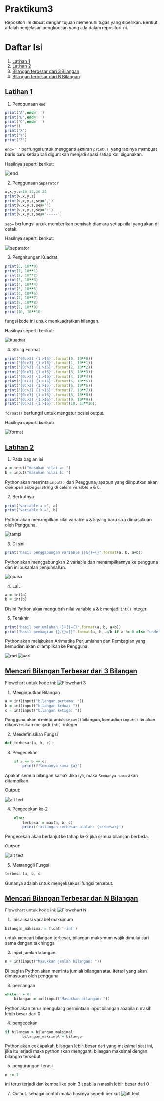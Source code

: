 # Praktikum3
Repositori ini dibuat dengan tujuan memenuhi tugas yang diberikan.
Berikut adalah penjelasan pengkodean yang ada dalam repositori ini.

# Daftar Isi

1. [Latihan 1](#L1)
2. [Latihan 2](#L2)
3. [Bilangan terbesar dari 3 Bilangan](#B3B)
4. [Bilangan terbesar dari N Bilangan](#BNB)

## [Latihan 1](<program/Latihan 1.py>) <a name="L1"></a>

1. Penggunaan ```end```
```ruby
print('A',end=' ')
print('B',end=' ')
print('C',end=' ')
print()
print('X')
print('Y')
print('Z')
```
```end=' '``` berfungsi untuk mengganti akhiran ```print()```, yang tadinya membuat baris baru setiap kali digunakan menjadi spasi setiap kali digunakan.

Hasilnya seperti berikut:

![end](<gambar/end.png>)

2. Penggunaan ```Separator```
```ruby
w,x,y,z=10,15,20,25
print(w,x,y,z)
print(w,x,y,z,sep=',')
print(w,x,y,z,sep='')
print(w,x,y,z,sep=':')
print(w,x,y,z,sep='-----')
```
```sep=``` berfungsi untuk memberikan pemisah diantara setiap nilai yang akan di cetak.

Hasilnya seperti berikut:

![separator](gambar/separator.png)

3. Penghitungan Kuadrat
```ruby
print(0, 10**0)
print(1, 10**1)
print(2, 10**2)
print(3, 10**3)
print(4, 10**4)
print(5, 10**5)
print(6, 10**6)
print(7, 10**7)
print(8, 10**8)
print(9, 10**9)
print(10, 10**10)
```
fungsi kode ini untuk menkuadratkan bilangan.

Hasilnya seperti berikut:

![kuadrat](gambar/kuadrat.png)

4. String Format
```ruby
print('{0:>3} {1:>16}'.format(0, 10**0))
print('{0:>3} {1:>16}'.format(1, 10**1))
print('{0:>3} {1:>16}'.format(2, 10**2))
print('{0:>3} {1:>16}'.format(3, 10**3))
print('{0:>3} {1:>16}'.format(4, 10**4))
print('{0:>3} {1:>16}'.format(5, 10**5))
print('{0:>3} {1:>16}'.format(6, 10**6))
print('{0:>3} {1:>16}'.format(7, 10**7))
print('{0:>3} {1:>16}'.format(8, 10**8))
print('{0:>3} {1:>16}'.format(9, 10**9))
print('{0:>3} {1:>16}'.format(10, 10**10))
```
```format()``` berfungsi untuk mengatur posisi output.

Hasilnya seperti berikut:

![format](<gambar/kan.png>)

## [Latihan 2](<program/Latihan 2.py>) <a name="L2"></a>

1. Pada bagian ini
```ruby
a = input("masukan nilai a: ") 
b = input("masukan nilai b: ") 
```
Python akan meminta ```input()``` dari Pengguna, apapun yang diinputkan akan disimpan sebagai string di dalam variable ```a``` & ```b```.

2. Berikutnya
```ruby
print("variable a =", a)
print("variable b =", b)
```
Python akan menampilkan nilai variable ```a``` & ```b``` yang baru saja dimasukuan oleh Pengguna.

![tampi](<gambar/in2.png>)

3. Di sini
```ruby
print("hasil penggabungan variable {}&{}={}".format(a, b, a+b)) 
```
Python akan menggabungkan 2 variable dan menampilkannya ke pengguna dan ini bukanlah penjumlahan.

![quaso](gambar/ot21.png)

4. Lalu 
```ruby
a = int(a)
b = int(b)
```
Disini Python akan mengubah nilai variable ```a``` & ```b``` menjadi ```int()``` integer.

5. Terakhir
```ruby
print("hasil penjumlahan {}+{}={}".format(a, b, a+b))
print("hasil pembagian {}/{}={}".format(a, b, a/b if a != 0 else "undefined"))
```
Python akan melakukan Aritmatika Penjumlahan dan Pembagian yang kemudian akan ditampilkan ke Pengguna.

![rari](gambar/ot22.png)
![uari](gambar/ot23.png)
## [Mencari Bilangan Terbesar dari 3 Bilangan](<program/Bilangan terbesar dari 3 bilangan.py>) <a name="B3B"></a>

Flowchart untuk Kode ini:
![Flowchart 3](gambar/bilA.png)

1. Menginputkan Bilangan 
```ruby
a = int(input("bilangan pertama: "))
b = int(input("bilangan kedua: "))
c = int(input("bilangan ketiga: "))
```
Pengguna akan diminta untuk ```input()``` bilangan, kemudian ```input()``` itu akan dikonversikan menjadi ```int()``` integer.

2. Mendefinisikan Fungsi
```ruby
def terbesar(a, b, c):
```

3. Pengecekan
```ruby
    if a == b == c:
        print(f"Semuanya sama {a}")
```
Apakah semua bilangan sama? Jika iya, maka ``` Semuanya sama ``` akan ditampilkan. 

Output:

![alt text](gambar/io32.png)

4. Pengecekan ke-2
```ruby
    else:
        terbesar = max(a, b, c)
        print(f"bilangan terbesar adalah: {terbesar}")
```
Pengecekan akan berlanjut ke tahap ke-2 jika semua bilangan berbeda.

Output:

![alt text](gambar/io3.png)

5. Memanggil Fungsi
```ruby
terbesar(a, b, c) 
```
Gunanya adalah untuk mengeksekusi fungsi tersebut.

## [Mencari Bilangan Terbesar dari N Bilangan](<program/Bilangan terbesar dari N bilangan.py>) <a name="BNB"></a>

Flowchart untuk Kode ini:
![Flowchart N](gambar/bilN.png)

1. Inisialisasi variabel maksimum
```ruby
bilangan_maksimal = float('-inf')
```
 untuk mencari bilangan terbesar, bilangan maksimum wajib dimulai dari sama dengan tak hingga 

2. input jumlah bilangan
```ruby
n = int(input("Masukkan jumlah bilangan: "))
```
Di bagian Python akan meminta jumlah bilangan atau iterasi yang akan dimasukan oleh pengguna

3. perulangan
```ruby
while n > 0:
    bilangan = int(input("Masukkan bilangan: "))
```
Python akan terus mengulang permintaan input bilangan apabila n masih lebih besar dari 0

4. pengecekan
```ruby
if bilangan > bilangan_maksimal:
        bilangan_maksimal = bilangan
```
Python akan cek apakah bilangan lebih besar dari yang maksimal saat ini, jika itu terjadi maka python akan mengganti bilangan maksimal dengan bilangan tersebut

5. pengurangan iterasi
```ruby
n -= 1
```
ini terus terjadi dan kembali ke poin 3 apabila n masih lebih besar dari 0

7. Output.
sebagai contoh maka hasilnya seperti berikut
![alt text](gambar/ipo4.png)
